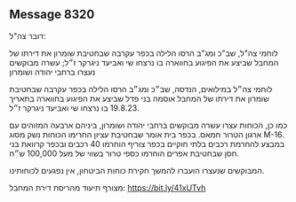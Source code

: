 ## Message 8320

דובר צה"ל:

לוחמי צה"ל, שב"כ ומג"ב הרסו הלילה בכפר עקרבה שבחטיבת שומרון את דירתו של המחבל שביצע את הפיגוע בחווארה בו נרצחו שי ואביעד ניגרקר ז״ל; עשרה מבוקשים נעצרו ברחבי יהודה ושומרון

לוחמי צה״ל במילואים, הנדסה, שב״כ ומג״ב הרסו הלילה בכפר עקרבה שבחטיבת שומרון את דירתו של המחבל אוסמה בני פדל שביצע את הפיגוע בחווארה בתאריך 19.8.23 בו נרצחו שי ואביעד ניגרקר ז״ל.

כמו כן, הכוחות עצרו עשרה מבוקשים ברחבי יהודה ושומרון, ביניהם ארבעה המזוהים עם ארגון הטרור חמאס. בכפר בית אומר שבחטיבת עציון החרימו הכוחות נשק מסוג M-16. במבצע להחרמת רכבים בלתי חוקיים בכפר צוריף הוחרמו 40 רכבים ובכפר קרוואת בני חסן שבחטיבת אפרים הוחרמו כספי טרור בשווי של מעל 100,000 ש״ח.

המבוקשים שנעצרו הועברו להמשך חקירת כוחות הביטחון, אין נפגעים לכוחותינו.

מצורף תיעוד מהריסת דירת המחבל: https://bit.ly/41xUTvh

